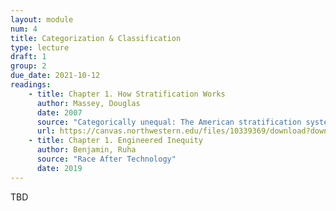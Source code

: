 ```yaml
---
layout: module
num: 4
title: Categorization & Classification
type: lecture
draft: 1
group: 2
due_date: 2021-10-12
readings:
    - title: Chapter 1. How Stratification Works
      author: Massey, Douglas
      date: 2007
      source: "Categorically unequal: The American stratification system"
      url: https://canvas.northwestern.edu/files/10339369/download?download_frd=1
    - title: Chapter 1. Engineered Inequity
      author: Benjamin, Ruha
      source: "Race After Technology"
      date: 2019
---
```


TBD
